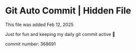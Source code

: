 # Git Auto Commit | Hidden File

This file was added Feb 12, 2025

Just for fun and keeping my daily git commit active 🤪

commit number: 368691
